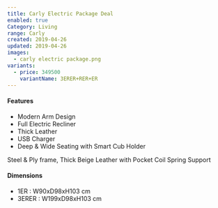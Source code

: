 ```yaml
---
title: Carly Electric Package Deal
enabled: true
Category: Living
range: Carly
created: 2019-04-26
updated: 2019-04-26
images:
  - carly electric package.png
variants:
  - price: 349500
    variantName: 3ERER+RER+ER
---
```


#### Features

* Modern Arm Design
* Full Electric Recliner
* Thick Leather
* USB Charger
* Deep & Wide Seating with Smart Cub Holder

Steel & Ply frame, Thick Beige Leather with Pocket Coil Spring Support

#### Dimensions

* 1ER : W90xD98xH103 cm
* 3ERER : W199xD98xH103 cm
